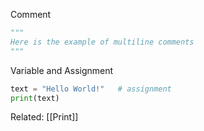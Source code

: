 Comment
```python
"""
Here is the example of multiline comments
"""
```

Variable and Assignment
```python
text = "Hello World!"   # assignment
print(text)
```

Related: [[Print]]
